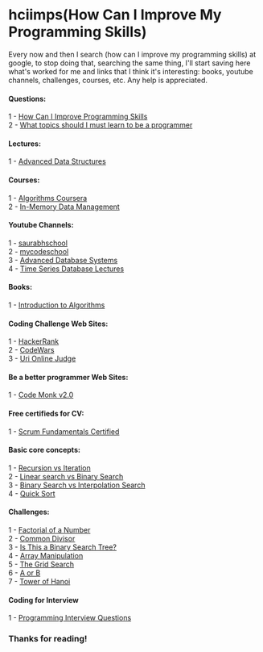 # hciimps(How Can I Improve My Programming Skills)

Every now and then I search (how can I improve my programming skills) at google, to stop doing that, searching the same thing, I'll start saving here what's worked for me and links that I think it's interesting: books, youtube channels, challenges, courses, etc. Any help is appreciated.

#### Questions: 

1 - [How Can I Improve Programming Skills](https://www.quora.com/How-can-I-improve-programming-skills)  
2 - [What topics should I must learn to be a programmer](https://www.quora.com/What-topics-should-I-must-learn-to-be-a-programmer)

#### Lectures:

1 - [Advanced Data Structures](http://courses.csail.mit.edu/6.851/fall17/lectures/)

#### Courses:

1 - [Algorithms Coursera](https://www.coursera.org/specializations/algorithms)  
2 - [In-Memory Data Management](https://open.hpi.de/courses/imdb2017)

#### Youtube Channels:

1 - [saurabhschool](https://www.youtube.com/user/saurabhschool/playlists)  
2 - [mycodeschool](https://www.youtube.com/user/mycodeschool/playlists)  
3 - [Advanced Database Systems](https://www.youtube.com/playlist?list=PLSE8ODhjZXjYgTIlqf4Dy9KQpQ7kn1Tl0)  
4 - [Time Series Database Lectures](https://www.youtube.com/watch?v=2SUBRE6wGiA&list=PLSE8ODhjZXjY0GMWN4X8FIkYNfiu8_Wl9&index=1)


#### Books:

1 - [Introduction to Algorithms](https://www.amazon.com/Introduction-Algorithms-3rd-MIT-Press/dp/0262033844)

#### Coding Challenge Web Sites:

1 - [HackerRank](http://hackerrank.com)  
2 - [CodeWars](https://www.codewars.com)  
3 - [Uri Online Judge](https://www.urionlinejudge.com.br)

#### Be a better programmer Web  Sites:

1 - [Code Monk v2.0](https://www.hackerearth.com/practice/codemonk/)

#### Free certifieds for CV:

1 - [Scrum Fundamentals Certified](https://www.scrumstudy.com/certification/scrum-fundamentals-certified)  

#### Basic core concepts:

1 - [Recursion vs Iteration](https://stackoverflow.com/questions/15688019/recursion-versus-iteration?utm_medium=organic&utm_source=google_rich_qa&utm_campaign=google_rich_qa)  
2 - [Linear search vs Binary Search](https://stackoverflow.com/questions/700241/what-is-the-difference-between-linear-search-and-binary-search)  
3 - [Binary Search vs Interpolation Search](https://softwareengineering.stackexchange.com/questions/119703/interpolation-search-vs-binary-search?utm_medium=organic&utm_source=google_rich_qa&utm_campaign=google_rich_qa)  
4 - [Quick Sort](https://en.wikipedia.org/wiki/Quicksort)

#### Challenges:

1 - [Factorial of a Number](https://www.hackerrank.com/challenges/extra-long-factorials/problem)  
2 - [Common Divisor](https://www.hackerrank.com/challenges/common-divisors/problem)  
3 - [Is This a Binary Search Tree?](https://www.hackerrank.com/challenges/is-binary-search-tree/problem)  
4 - [Array Manipulation](https://www.hackerrank.com/challenges/crush/problem)  
5 - [The Grid Search](https://www.hackerrank.com/challenges/the-grid-search/problem)  
6 - [A or B](https://www.hackerrank.com/challenges/aorb/problem)  
7 - [Tower of Hanoi](https://www.codewars.com/kata/towers-of-hanoi)

#### Coding for Interview

1 - [Programming Interview Questions](https://www.hackerrank.com/programming-interview-questions/)


### Thanks for reading!
